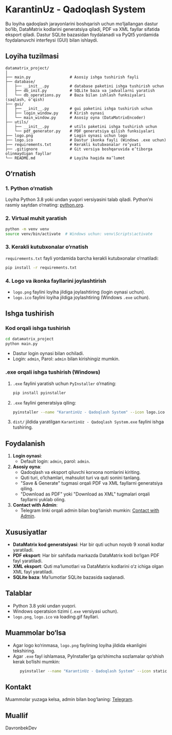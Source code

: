 # KarantinUz - Qadoqlash System

Bu loyiha qadoqlash jarayonlarini boshqarish uchun mo‘ljallangan dastur bo‘lib, DataMatrix kodlarini generatsiya qiladi, PDF va XML fayllar sifatida eksport qiladi. Dastur SQLite bazasidan foydalanadi va PyQt5 yordamida foydalanuvchi interfeysi (GUI) bilan ishlaydi.

## Loyiha tuzilmasi
```
datamatrix_project/
│
├── main.py                 # Asosiy ishga tushirish fayli
├── database/
│   ├── __init__.py         # database paketini ishga tushirish uchun
│   ├── db_init.py          # SQLite baza va jadvallarni yaratish
│   └── db_operations.py    # Baza bilan ishlash funksiyalari (saqlash, o‘qish)
├── gui/
│   ├── __init__.py         # gui paketini ishga tushirish uchun
│   ├── login_window.py     # Kirish oynasi
│   └── main_window.py      # Asosiy oyna (DataMatrixEncoder)
├── utils/
│   ├── __init__.py         # utils paketini ishga tushirish uchun
│   └── pdf_generator.py    # PDF generatsiya qilish funksiyalari
├── logo.png                # Login oynasi uchun logo
├── logo.ico                # Dastur ikonka fayli (Windows .exe uchun)
├── requirements.txt        # Kerakli kutubxonalar ro‘yxati
├── .gitignore              # Git versiya boshqaruvida e’tiborga olinmaydigan fayllar
└── README.md               # Loyiha haqida ma’lumot
```

## O‘rnatish

### 1. Python o‘rnatish
Loyiha Python 3.8 yoki undan yuqori versiyasini talab qiladi. Python’ni rasmiy saytdan o‘rnating: [python.org](https://www.python.org/downloads/).

### 2. Virtual muhit yaratish
```bash
python -m venv venv
source venv/bin/activate  # Windows uchun: venv\Scripts\activate
```

### 3. Kerakli kutubxonalar o‘rnatish
`requirements.txt` fayli yordamida barcha kerakli kutubxonalar o‘rnatiladi:
```bash
pip install -r requirements.txt
```

### 4. Logo va ikonka fayllarini joylashtirish
- `logo.png` faylini loyiha jildiga joylashtiring (login oynasi uchun).
- `logo.ico` faylini loyiha jildiga joylashtiring (Windows `.exe` uchun).

## Ishga tushirish

### Kod orqali ishga tushirish
```bash
cd datamatrix_project
python main.py
```
- Dastur login oynasi bilan ochiladi.
- Login: `admin`, Parol: `admin` bilan kirishingiz mumkin.

### .exe orqali ishga tushirish (Windows)
1. `.exe` faylini yaratish uchun `PyInstaller` o‘rnating:
   ```bash
   pip install pyinstaller
   ```
2. `.exe` faylini generatsiya qiling:
   ```bash
   pyinstaller --name "KarantinUz - Qadoqlash System" --icon logo.ico --onefile main.py
   ```
3. `dist/` jildida yaratilgan `KarantinUz - Qadoqlash System.exe` faylini ishga tushiring.

## Foydalanish
1. **Login oynasi**:
   - Default login: `admin`, parol: `admin`.
2. **Asosiy oyna**:
   - Qadoqlash va eksport qiluvchi korxona nomlarini kiriting.
   - Quti turi, o‘lchamlari, mahsulot turi va quti sonini tanlang.
   - "Save & Generate" tugmasi orqali PDF va XML fayllarni generatsiya qiling.
   - "Download as PDF" yoki "Download as XML" tugmalari orqali fayllarni yuklab oling.
3. **Contact with Admin**:
   - Telegram linki orqali admin bilan bog‘lanish mumkin: [Contact with Admin](https://t.me/davronbek_dev).

## Xususiyatlar
- **DataMatrix kod generatsiyasi**: Har bir quti uchun noyob 9 xonali kodlar yaratiladi.
- **PDF eksport**: Har bir sahifada markazda DataMatrix kodi bo‘lgan PDF fayl yaratiladi.
- **XML eksport**: Quti ma’lumotlari va DataMatrix kodlarini o‘z ichiga olgan XML fayl yaratiladi.
- **SQLite baza**: Ma’lumotlar SQLite bazasida saqlanadi.

## Talablar
- Python 3.8 yoki undan yuqori.
- Windows operatsion tizimi (`.exe` versiyasi uchun).
- `logo.png`, `logo.ico` va loading.gif fayllari.

## Muammolar bo‘lsa
- Agar logo ko‘rinmasa, `logo.png` faylining loyiha jildida ekanligini tekshiring.
- Agar `.exe` fayl ishlamasa, PyInstaller’ga qo‘shimcha sozlamalar qo‘shish kerak bo‘lishi mumkin:
  ```bash
     pyinstaller --name "KarantinUz - Qadoqlash System" --icon static/logo.ico --onefile --hidden-import pylibdmtx --hidden-import reportlab --hidden-import PyQt5.QtWidgets main.py
  ```

## Kontakt
Muammolar yuzaga kelsa, admin bilan bog‘laning: [Telegram](https://t.me/davronbek_dev).

## Muallif
DavronbekDev
